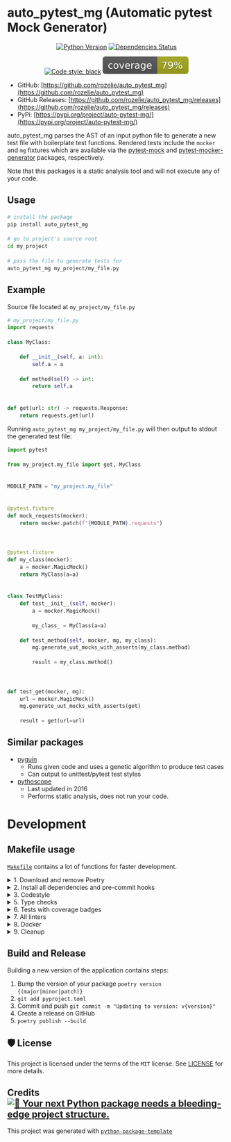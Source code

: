 # auto_pytest_mg (Automatic pytest Mock Generator)

<div align="center">

[![Python Version](https://img.shields.io/pypi/pyversions/auto_pytest_mg.svg)](https://pypi.org/project/auto_pytest_mg/)
[![Dependencies Status](https://img.shields.io/badge/dependencies-up%20to%20date-brightgreen.svg)](https://github.com/rozelie/auto_pytest_mg/pulls?utf8=%E2%9C%93&q=is%3Apr%20author%3Aapp%2Fdependabot)

[![Code style: black](https://img.shields.io/badge/code%20style-black-000000.svg)](https://github.com/psf/black)
![Coverage Report](assets/images/coverage.svg)
</div>

- GitHub: [https://github.com/rozelie/auto_pytest_mg](https://github.com/rozelie/auto_pytest_mg)
- GitHub Releases: [https://github.com/rozelie/auto_pytest_mg/releases](https://github.com/rozelie/auto_pytest_mg/releases)
- PyPi: [https://pypi.org/project/auto-pytest-mg/](https://pypi.org/project/auto-pytest-mg/)

auto_pytest_mg parses the AST of an input python file to generate a new test file with boilerplate
test functions. Rendered tests include the `mocker` and `mg` fixtures which are available via the 
[pytest-mock](https://pypi.org/project/pytest-mock/) and [pytest-mocker-generator](https://pypi.org/project/pytest-mock-generator/) 
packages, respectively.  

Note that this packages is a static analysis tool and will not execute any of your code.


## Usage
```bash
# install the package
pip install auto_pytest_mg

# go to project's source root
cd my_project

# pass the file to generate tests for
auto_pytest_mg my_project/my_file.py
```

## Example

Source file located at `my_project/my_file.py`
```python
# my_project/my_file.py
import requests

class MyClass:

    def __init__(self, a: int):
        self.a = a

    def method(self) -> int:
        return self.a


def get(url: str) -> requests.Response:
    return requests.get(url)
```

Running `auto_pytest_mg my_project/my_file.py` will then output to stdout the generated test file:

```python
import pytest

from my_project.my_file import get, MyClass


MODULE_PATH = "my_project.my_file"


@pytest.fixture
def mock_requests(mocker):
    return mocker.patch(f"{MODULE_PATH}.requests")



@pytest.fixture
def my_class(mocker):
    a = mocker.MagicMock()
    return MyClass(a=a)


class TestMyClass:
    def test__init__(self, mocker):
        a = mocker.MagicMock()

        my_class_ = MyClass(a=a)

    def test_method(self, mocker, mg, my_class):
        mg.generate_uut_mocks_with_asserts(my_class.method)

        result = my_class.method()


      
def test_get(mocker, mg):
    url = mocker.MagicMock()
    mg.generate_uut_mocks_with_asserts(get)

    result = get(url=url)
```

## Similar packages
- [pyguin](https://pynguin.readthedocs.io/en/latest/)
  - Runs given code and uses a genetic algorithm to produce test cases
  - Can output to unittest/pytest test styles
- [pythoscope](https://github.com/mkwiatkowski/pythoscope)
  - Last updated in 2016
  - Performs static analysis, does not run your code.

# Development

## Makefile usage

[`Makefile`](https://github.com/rozelie/auto_pytest_mg/blob/master/Makefile) contains a lot of functions for faster development.

<details>
<summary>1. Download and remove Poetry</summary>
<p>

To download and install Poetry run:

```bash
make poetry-download
```

To uninstall

```bash
make poetry-remove
```

</p>
</details>

<details>
<summary>2. Install all dependencies and pre-commit hooks</summary>
<p>

Install requirements:

```bash
make install
```

Pre-commit hooks coulb be installed after `git init` via

```bash
make pre-commit-install
```

</p>
</details>

<details>
<summary>3. Codestyle</summary>
<p>

Automatic formatting uses `pyupgrade`, `isort` and `black`.

```bash
make format
```

Codestyle checks only, without rewriting files:

```bash
make check-format
```

> Note: `check-format` uses `isort`, `black` and `darglint` library

Update all dev libraries to the latest version using one comand

```bash
make update-dev-deps
```

<details>
<summary>4. Code security</summary>
<p>

```bash
make check-safety
```

This command launches `Poetry` integrity checks as well as identifies security issues with `Safety` and `Bandit`.

```bash
make check-safety
```

</p>
</details>

</p>
</details>

<details>
<summary>5. Type checks</summary>
<p>

Run `mypy` static type checker

```bash
make mypy
```

</p>
</details>

<details>
<summary>6. Tests with coverage badges</summary>
<p>

Run `pytest`

```bash
make test
```

</p>
</details>

<details>
<summary>7. All linters</summary>
<p>

Of course there is a command to ~~rule~~ run all linters in one:

```bash
make lint
```

the same as:

```bash
make test && make check-format && make mypy && make check-safety
```

</p>
</details>

<details>
<summary>8. Docker</summary>
<p>

```bash
make docker-build
```

which is equivalent to:

```bash
make docker-build VERSION=latest
```

Remove docker image with

```bash
make docker-remove
```

More information [about docker](https://github.com/rozelie/auto_pytest_mg/tree/master/docker).

</p>
</details>

<details>
<summary>9. Cleanup</summary>
<p>
Delete pycache files

```bash
make pycache-remove
```

Remove package build

```bash
make build-remove
```

Delete .DS_STORE files

```bash
make dsstore-remove
```

Remove .mypycache

```bash
make mypycache-remove
```

Or to remove all above run:

```bash
make cleanup
```

</p>
</details>

## Build and Release

Building a new version of the application contains steps:

1. Bump the version of your package `poetry version {(major|minor|patch)}`
1. `git add pyproject.toml`
1. Commit and push `git commit -m "Updating to version: v{version}"`
1. Create a release on GitHub
1. `poetry publish --build`


## 🛡 License

This project is licensed under the terms of the `MIT` license. See [LICENSE](https://github.com/rozelie/auto_pytest_mg/blob/master/LICENSE) for more details.


## Credits [![🚀 Your next Python package needs a bleeding-edge project structure.](https://img.shields.io/badge/python--package--template-%F0%9F%9A%80-brightgreen)](https://github.com/TezRomacH/python-package-template)

This project was generated with [`python-package-template`](https://github.com/TezRomacH/python-package-template)
